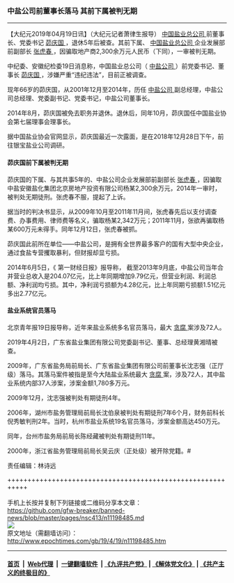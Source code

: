 ### 中盐公司前董事长落马 其前下属被判无期
------------------------

<p>
 【大纪元2019年04月19日讯】（大纪元记者萧律生报导）
 <a href="http://www.epochtimes.com/gb/tag/%E4%B8%AD%E5%9B%BD%E7%9B%90%E4%B8%9A%E6%80%BB%E5%85%AC%E5%8F%B8.html">
  中国盐业总公司
 </a>
 前董事长、党委书记
 <a href="http://www.epochtimes.com/gb/tag/%E8%8C%86%E5%BA%86%E5%9B%BD.html">
  茆庆国
 </a>
 ，退休5年后被查。其前下属、
 <a href="http://www.epochtimes.com/gb/tag/%E4%B8%AD%E5%9B%BD%E7%9B%90%E4%B8%9A%E6%80%BB%E5%85%AC%E5%8F%B8.html">
  中国盐业总公司
 </a>
 企业发展部前副部长
 <a href="http://www.epochtimes.com/gb/tag/%E5%BC%A0%E8%99%8E%E6%98%A5.html">
  张虎春
 </a>
 ，因骗取地产商2,300余万元人民币（下同），一审被判无期。
</p>
<p>
 中纪委、安徽纪检委19日消息称，中国盐业总公司（
 <a href="http://www.epochtimes.com/gb/tag/%E4%B8%AD%E7%9B%90%E5%85%AC%E5%8F%B8.html">
  中盐公司
 </a>
 ）前党委书记、董事长
 <a href="http://www.epochtimes.com/gb/tag/%E8%8C%86%E5%BA%86%E5%9B%BD.html">
  茆庆国
 </a>
 ，涉嫌严重“违纪违法”，目前正被调查。
</p>
<p>
 现年66岁的茆庆国，从2001年12月至2014年，历任
 <a href="http://www.epochtimes.com/gb/tag/%E4%B8%AD%E7%9B%90%E5%85%AC%E5%8F%B8.html">
  中盐公司
 </a>
 副总经理，中盐公司总经理、党委副书记、党委书记，中盐公司董事长。
</p>
<p>
 2014年8月，茆庆国被免去职务并退休。退休后，同年10月，茆庆国任中国盐业协会第七届理事会理事长。
</p>
<p>
 据中国盐业协会官网显示，茆庆国最近一次露面，是在2018年12月28日下午，前往银宝盐业公司调研。
</p>
<h4>
 茆庆国前下属被判无期
</h4>
<p>
 茆庆国的下属、与其共事5年的、中盐公司企业发展部前副部长
 <a href="http://www.epochtimes.com/gb/tag/%E5%BC%A0%E8%99%8E%E6%98%A5.html">
  张虎春
 </a>
 ，因骗取中盐安徽盐化集团北京房地产投资有限公司杨某2,300余万元，2014年一审时，被判处无期徒刑。张虎春不服，提起了上诉。
</p>
<p>
 据当时的判决书显示，从2009年10月至2011年11月间，张虎春先后以支付调查费、办事费用、律师费等名义，骗取杨某2,342万元；2011年11月，张欲再骗取杨某600万元未得手。同年12月12日，张虎春被抓。
</p>
<p>
 茆庆国此前所在单位——中盐公司，是拥有全世界最多客户的国有大型中央企业，通过食盐专营攫取暴利，但财报却显亏损。
</p>
<p>
 2014年6月5日，《
 <a class="jsx-482435917 author">
  <span class="jsx-482435917">
   第一财经日报》报导称，
  </span>
 </a>
 截至2013年9月底，中盐公司当年合并营业总收入是204.07亿元，比上年同期增加9.79亿元，但营业利润、利润总额、净利润均亏损。其中，净利润亏损额为4.28亿元，比上年同期亏损额1.51亿元多出2.77亿元。
</p>
<h4>
 盐业系统官员落马
</h4>
<p>
 北京青年报19日报导称，近年来盐业系统多名官员落马，最大
 <a href="http://www.epochtimes.com/gb/tag/%E8%B4%AA%E8%85%90.html">
  贪腐
 </a>
 案涉及72人。
</p>
<p>
 2019年4月2日，广东省盐业集团有限公司党委副书记、董事、总经理黄湘晴被查。
</p>
<p>
 2009年，广东省盐务局前局长、广东省盐业集团有限公司前董事长沈志强（正厅级）落马。其落马案件被指是至今大陆盐业系统最大
 <a href="http://www.epochtimes.com/gb/tag/%E8%B4%AA%E8%85%90.html">
  贪腐
 </a>
 案，涉及72人，其中盐业系统内部37人涉案，涉案金额1,780多万元。
</p>
<p>
 2009年12月，沈志强被判处有期徒刑4年。
</p>
<p>
 2006年，湖州市盐务管理局前局长沈伯泉被判处有期徒刑7年6个月，财务前科长倪秀敏判刑2年。当时，杭州市盐业系统19名官员落马，涉案金额高达450万元。
</p>
<p>
 同年，台州市盐务局前局长陈经藏被判处有期徒刑11年。
</p>
<p>
 2000年，浙江省盐务管理局前局长吴云庆（正处级）被开除党籍。#
</p>
<p>
 责任编辑：林诗远
</p>

+++++++++++++++++++++++++++++++++++++++++++++++++++++++++++<br/><br/>
手机上长按并复制下列链接或二维码分享本文章：<br/>
https://github.com/gfw-breaker/banned-news/blob/master/pages/nsc413/n11198485.md <br/>
<a href='https://github.com/gfw-breaker/banned-news/blob/master/pages/nsc413/n11198485.md'><img src='https://github.com/gfw-breaker/banned-news/blob/master/pages/nsc413/n11198485.md.png'/></a> <br/>
原文地址（需翻墙访问）：http://www.epochtimes.com/gb/19/4/19/n11198485.htm


------------------------
#### [首页](https://github.com/gfw-breaker/banned-news/blob/master/README.md) &nbsp;|&nbsp; [Web代理](https://github.com/labour-camp/helloworld) &nbsp;|&nbsp; [一键翻墙软件](https://github.com/gfw-breaker/nogfw/blob/master/README.md) &nbsp;| [《九评共产党》](https://github.com/gfw-breaker/9ping.md/blob/master/README.md#九评之一评共产党是什么) | [《解体党文化》](https://github.com/gfw-breaker/jtdwh.md/blob/master/README.md) | [《共产主义的终极目的》](https://github.com/gfw-breaker/gczydzjmd.md/blob/master/README.md)

